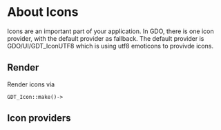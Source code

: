 # About Icons

Icons are an important part of your application.
In GDO, there is one icon provider, with the default provider as fallback.
The default provider is GDO/UI/GDT_IconUTF8 which is using utf8 emoticons to provivde icons.

## Render

Render icons via

    GDT_Icon::make()->
        
## Icon providers
